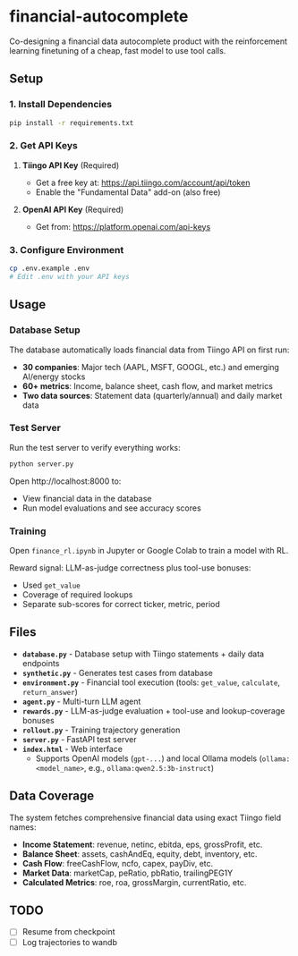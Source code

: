 # financial-autocomplete

Co-designing a financial data autocomplete product with the reinforcement learning finetuning of a cheap, fast model to use tool calls.

## Setup

### 1. Install Dependencies

```bash
pip install -r requirements.txt
```

### 2. Get API Keys

1. **Tiingo API Key** (Required)
   - Get a free key at: https://api.tiingo.com/account/api/token
   - Enable the "Fundamental Data" add-on (also free)

2. **OpenAI API Key** (Required)
   - Get from: https://platform.openai.com/api-keys

### 3. Configure Environment

```bash
cp .env.example .env
# Edit .env with your API keys
```

## Usage

### Database Setup

The database automatically loads financial data from Tiingo API on first run:
- **30 companies**: Major tech (AAPL, MSFT, GOOGL, etc.) and emerging AI/energy stocks
- **60+ metrics**: Income, balance sheet, cash flow, and market metrics
- **Two data sources**: Statement data (quarterly/annual) and daily market data

### Test Server

Run the test server to verify everything works:

```bash
python server.py
```

Open http://localhost:8000 to:
- View financial data in the database
- Run model evaluations and see accuracy scores

### Training

Open `finance_rl.ipynb` in Jupyter or Google Colab to train a model with RL.

Reward signal: LLM-as-judge correctness plus tool-use bonuses:
- Used `get_value`
- Coverage of required lookups
- Separate sub-scores for correct ticker, metric, period

## Files

- **`database.py`** - Database setup with Tiingo statements + daily data endpoints
- **`synthetic.py`** - Generates test cases from database
- **`environment.py`** - Financial tool execution (tools: `get_value`, `calculate`, `return_answer`)
- **`agent.py`** - Multi-turn LLM agent
- **`rewards.py`** - LLM-as-judge evaluation + tool-use and lookup-coverage bonuses
- **`rollout.py`** - Training trajectory generation
- **`server.py`** - FastAPI test server
- **`index.html`** - Web interface
  - Supports OpenAI models (`gpt-...`) and local Ollama models (`ollama:<model_name>`, e.g., `ollama:qwen2.5:3b-instruct`)

## Data Coverage

The system fetches comprehensive financial data using exact Tiingo field names:
- **Income Statement**: revenue, netinc, ebitda, eps, grossProfit, etc.
- **Balance Sheet**: assets, cashAndEq, equity, debt, inventory, etc.
- **Cash Flow**: freeCashFlow, ncfo, capex, payDiv, etc.
- **Market Data**: marketCap, peRatio, pbRatio, trailingPEG1Y
- **Calculated Metrics**: roe, roa, grossMargin, currentRatio, etc.

## TODO

- [ ] Resume from checkpoint
- [ ] Log trajectories to wandb

